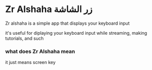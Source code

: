 # Zr Alshaha زر الشاشة
Zr alshaha is a simple app that displays your keyboard input 

it's useful for diplaying your keyboard input while streaming, making tutorials, and such

### what does Zr Alshaha mean
it just means screen key
